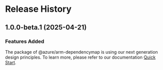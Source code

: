 # Release History
    
## 1.0.0-beta.1 (2025-04-21)

### Features Added

The package of @azure/arm-dependencymap is using our next generation design principles. To learn more, please refer to our documentation [Quick Start](https://aka.ms/azsdk/js/mgmt/quickstart).
